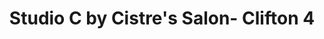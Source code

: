 ---
title: "Studio C by Cistre's Salon- Clifton 4"
url: /karachi/studio-c-by-cistres-salon-clifton-4/
shop: beauty
---